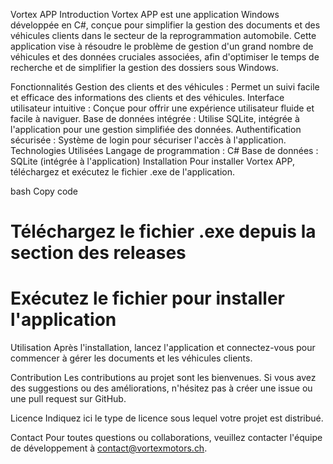 Vortex APP
Introduction
Vortex APP est une application Windows développée en C#, conçue pour simplifier la gestion des documents et des véhicules clients dans le secteur de la reprogrammation automobile. Cette application vise à résoudre le problème de gestion d'un grand nombre de véhicules et des données cruciales associées, afin d'optimiser le temps de recherche et de simplifier la gestion des dossiers sous Windows.

Fonctionnalités
Gestion des clients et des véhicules : Permet un suivi facile et efficace des informations des clients et des véhicules.
Interface utilisateur intuitive : Conçue pour offrir une expérience utilisateur fluide et facile à naviguer.
Base de données intégrée : Utilise SQLite, intégrée à l'application pour une gestion simplifiée des données.
Authentification sécurisée : Système de login pour sécuriser l'accès à l'application.
Technologies Utilisées
Langage de programmation : C#
Base de données : SQLite (intégrée à l'application)
Installation
Pour installer Vortex APP, téléchargez et exécutez le fichier .exe de l'application.

bash
Copy code
# Téléchargez le fichier .exe depuis la section des releases
# Exécutez le fichier pour installer l'application
Utilisation
Après l'installation, lancez l'application et connectez-vous pour commencer à gérer les documents et les véhicules clients.

Contribution
Les contributions au projet sont les bienvenues. Si vous avez des suggestions ou des améliorations, n'hésitez pas à créer une issue ou une pull request sur GitHub.

Licence
Indiquez ici le type de licence sous lequel votre projet est distribué.

Contact
Pour toutes questions ou collaborations, veuillez contacter l'équipe de développement à contact@vortexmotors.ch.

